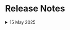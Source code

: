
# Release Notes
<details>
  <summary>15 May 2025</summary>

- Manor Updates

  - Tested the lab end to end with minor UI updates.
    
- **Testing Date**: 2025-05-15

</details>
